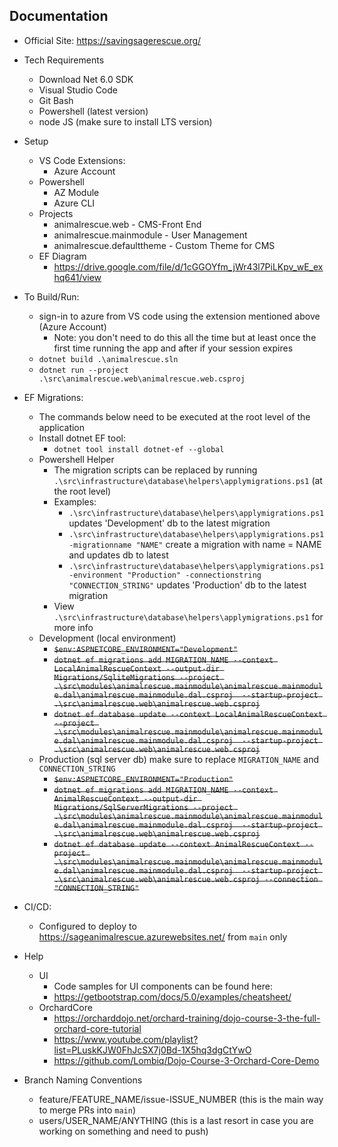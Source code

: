 ## Documentation

- Official Site: https://savingsagerescue.org/

- Tech Requirements
  - Download Net 6.0 SDK
  - Visual Studio Code
  - Git Bash
  - Powershell (latest version)
  - node JS (make sure to install LTS version)

- Setup
  - VS Code Extensions:
    - Azure Account
  - Powershell
    - AZ Module
    - Azure CLI
  - Projects
    - animalrescue.web - CMS-Front End
    - animalrescue.mainmodule - User Management
    - animalrescue.defaulttheme - Custom Theme for CMS
  - EF Diagram
    - https://drive.google.com/file/d/1cGGOYfm_jWr43l7PiLKpv_wE_exhq641/view

- To Build/Run:
  - sign-in to azure from VS code using the extension mentioned above (Azure Account)
    - Note: you don't need to do this all the time but at least once the first time running the app and after if your session expires
  - `dotnet build .\animalrescue.sln`
  - `dotnet run --project .\src\animalrescue.web\animalrescue.web.csproj`

- EF Migrations:
  - The commands below need to be executed at the root level of the application
  - Install dotnet EF tool:
    - `dotnet tool install dotnet-ef --global`
  - Powershell Helper
    - The migration scripts can be replaced by running `.\src\infrastructure\database\helpers\applymigrations.ps1` (at the root level)
    - Examples:
      - `.\src\infrastructure\database\helpers\applymigrations.ps1` updates 'Development' db to the latest migration 
      - `.\src\infrastructure\database\helpers\applymigrations.ps1 -migrationname "NAME"` create a migration with name = NAME and updates db to latest
      - `.\src\infrastructure\database\helpers\applymigrations.ps1 -environment "Production" -connectionstring "CONNECTION_STRING"` updates 'Production' db to the latest migration
    - View `.\src\infrastructure\database\helpers\applymigrations.ps1` for more info
  - Development (local environment)
    - ~~`$env:ASPNETCORE_ENVIRONMENT="Development"`~~
    - ~~`dotnet ef migrations add MIGRATION_NAME --context LocalAnimalRescueContext --output-dir Migrations/SqliteMigrations --project .\src\modules\animalrescue.mainmodule\animalrescue.mainmodule.dal\animalrescue.mainmodule.dal.csproj  --startup-project .\src\animalrescue.web\animalrescue.web.csproj`~~
    - ~~`dotnet ef database update --context LocalAnimalRescueContext --project .\src\modules\animalrescue.mainmodule\animalrescue.mainmodule.dal\animalrescue.mainmodule.dal.csproj  --startup-project .\src\animalrescue.web\animalrescue.web.csproj`~~
  - Production (sql server db) make sure to replace `MIGRATION_NAME` and `CONNECTION_STRING`
    - ~~`$env:ASPNETCORE_ENVIRONMENT="Production"`~~
    - ~~`dotnet ef migrations add MIGRATION_NAME --context AnimalRescueContext --output-dir Migrations/SqlServerMigrations --project .\src\modules\animalrescue.mainmodule\animalrescue.mainmodule.dal\animalrescue.mainmodule.dal.csproj  --startup-project .\src\animalrescue.web\animalrescue.web.csproj`~~
    - ~~`dotnet ef database update --context AnimalRescueContext --project .\src\modules\animalrescue.mainmodule\animalrescue.mainmodule.dal\animalrescue.mainmodule.dal.csproj  --startup-project .\src\animalrescue.web\animalrescue.web.csproj --connection "CONNECTION_STRING"`~~

- CI/CD:
  - Configured to deploy to https://sageanimalrescue.azurewebsites.net/ from `main` only

- Help
  - UI
    - Code samples for UI components can be found here:
    - https://getbootstrap.com/docs/5.0/examples/cheatsheet/
  - OrchardCore
    - https://orcharddojo.net/orchard-training/dojo-course-3-the-full-orchard-core-tutorial
    - https://www.youtube.com/playlist?list=PLuskKJW0FhJcSX7j0Bd-1X5hq3dgCtYwO
    - https://github.com/Lombiq/Dojo-Course-3-Orchard-Core-Demo

- Branch Naming Conventions
  - feature/FEATURE_NAME/issue-ISSUE_NUMBER (this is the main way to merge PRs into `main`)
  - users/USER_NAME/ANYTHING (this is a last resort in case you are working on something and need to push)

